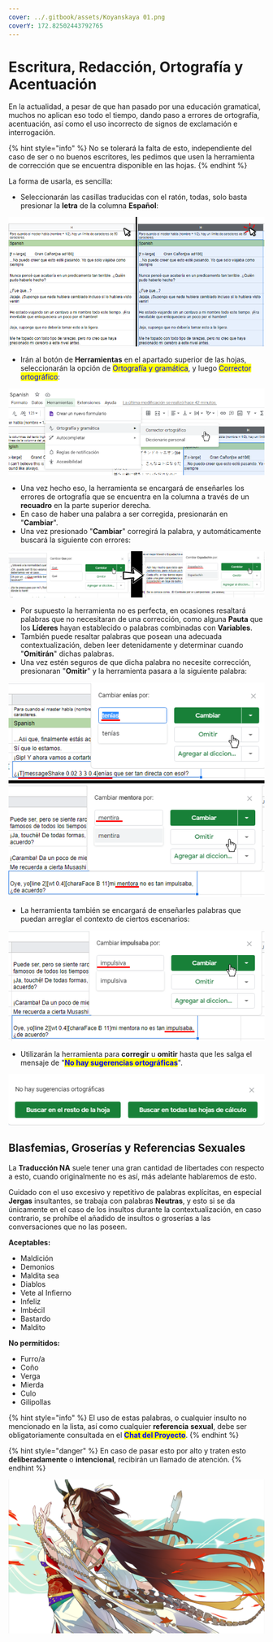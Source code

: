 ```yaml
---
cover: ../.gitbook/assets/Koyanskaya 01.png
coverY: 172.82502443792765
---
```


# Escritura, Redacción, Ortografía y Acentuación

En la actualidad, a pesar de que han pasado por una educación gramatical, muchos no aplican eso todo el tiempo, dando paso a errores de ortografía, acentuación, así como el uso incorrecto de signos de exclamación e interrogación.



{% hint style="info" %}
No se tolerará la falta de esto, independiente del caso de ser o no buenos escritores, les pedimos que usen la herramienta de corrección que se encuentra disponible en las hojas.
{% endhint %}



La forma de usarla, es sencilla:

* Seleccionarán las casillas traducidas con el ratón, todas, solo basta presionar la **letra** de la columna **Español**:

![](../.gitbook/assets/01.png)

* Irán al botón de **Herramientas** en el apartado superior de las hojas, seleccionarán la opción de <mark style="color:blue;">Ortografía y gramática</mark>, y luego <mark style="color:blue;">Corrector ortográfico</mark>:

![](<../.gitbook/assets/02 (1).png>)

* Una vez hecho eso, la herramienta se encargará de enseñarles los errores de ortografía que se encuentra en la columna a través de un **recuadro** en la parte superior derecha.
* En caso de haber una palabra a ser corregida, presionarán en "**Cambiar**".
* Una vez presionado "**Cambiar**" corregirá la palabra, y automáticamente buscará la siguiente con errores:

![](../.gitbook/assets/03.png)

* Por supuesto la herramienta no es perfecta, en ocasiones resaltará palabras que no necesitaran de una corrección, como alguna **Pauta** que los **Líderes** hayan establecido o palabras combinadas con **Variables**.
* También puede resaltar palabras que posean una adecuada contextualización, deben leer detenidamente y determinar cuando "**Omitirán**" dichas palabras.
* Una vez estén seguros de que dicha palabra no necesite corrección, presionaran "**Omitir**" y la herramienta pasara a la siguiente palabra:

![](../.gitbook/assets/04.png)

* La herramienta también se encargará de enseñarles palabras que puedan arreglar el contexto de ciertos escenarios:

![](../.gitbook/assets/05.png)

* Utilizarán la herramienta para **corregir** u **omitir** hasta que les salga el mensaje de "<mark style="color:blue;">**No hay sugerencias ortográficas**</mark>".

![](../.gitbook/assets/06.png)

## Blasfemias, Groserías y Referencias Sexuales



La **Traducción NA** suele tener una gran cantidad de libertades con respecto a esto, cuando originalmente no es así, más adelante hablaremos de esto.



Cuidado con el uso excesivo y repetitivo de palabras explícitas, en especial **Jergas** insultantes, se trabaja con palabras **Neutras**, y esto si se da únicamente en el caso de los insultos durante la contextualización, en caso contrario, se prohíbe el añadido de insultos o groserías a las conversaciones que no las poseen.



**Aceptables:**

* Maldición
* Demonios
* Maldita sea
* Diablos
* Vete al Infierno
* Infeliz
* Imbécil
* Bastardo
* Maldito



**No permitidos:**

* Furro/a
* Coño
* Verga
* Mierda
* Culo
* Gilipollas







{% hint style="info" %}
El uso de estas palabras, o cualquier insulto no mencionado en la lista, así como cualquier **referencia** **sexual**, debe ser obligatoriamente consultada en el <mark style="color:blue;">**Chat del Proyecto**</mark>.
{% endhint %}

{% hint style="danger" %}
En caso de pasar esto por alto y traten esto **deliberadamente** o **intencional**, recibirán un llamado de atención.
{% endhint %}

![](<../.gitbook/assets/Kijyo 02.png>)
